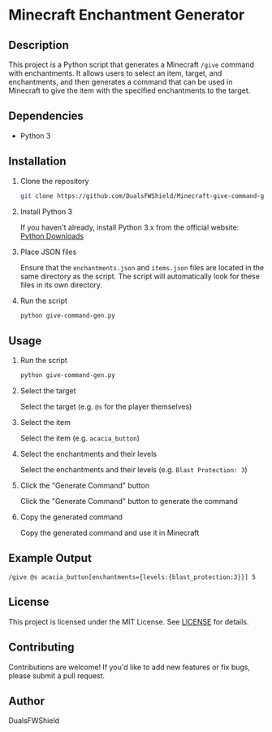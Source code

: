 # Minecraft Enchantment Generator

## Description
This project is a Python script that generates a Minecraft `/give` command with enchantments. It allows users to select an item, target, and enchantments, and then generates a command that can be used in Minecraft to give the item with the specified enchantments to the target.

## Dependencies
- Python 3

## Installation

1. Clone the repository

    ```bash
    git clone https://github.com/DualsFWShield/Minecraft-give-command-generator.git
    ```

2. Install Python 3

    If you haven't already, install Python 3.x from the official website: [Python Downloads](https://www.python.org/downloads/)

3. Place JSON files

    Ensure that the `enchantments.json` and `items.json` files are located in the same directory as the script. The script will automatically look for these files in its own directory.

4. Run the script

    ```bash
    python give-command-gen.py
    ```

## Usage

1. Run the script

    ```bash
    python give-command-gen.py
    ```

2. Select the target

    Select the target (e.g. `@s` for the player themselves)

3. Select the item

    Select the item (e.g. `acacia_button`)

4. Select the enchantments and their levels

    Select the enchantments and their levels (e.g. `Blast Protection: 3`)

5. Click the "Generate Command" button

    Click the "Generate Command" button to generate the command

6. Copy the generated command

    Copy the generated command and use it in Minecraft

## Example Output

```
/give @s acacia_button[enchantments={levels:{blast_protection:3}}] 5
```

## License
This project is licensed under the MIT License. See [LICENSE](LICENSE) for details.

## Contributing
Contributions are welcome! If you'd like to add new features or fix bugs, please submit a pull request.

## Author
DualsFWShield
